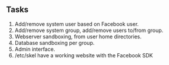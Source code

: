 ## Tasks

1. Add/remove system user based on Facebook user.
1. Add/remove system group, add/remove users to/from group.
1. Webserver sandboxing, from user home directories.
1. Database sandboxing per group.
1. Admin interface.
1. /etc/skel have a working website with the Facebook SDK
